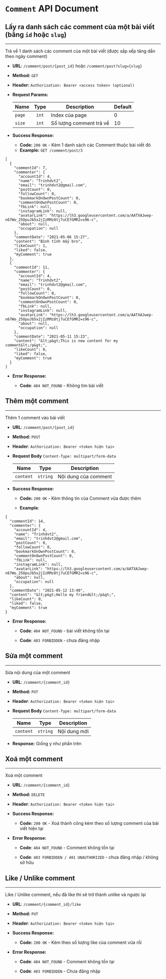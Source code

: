 # `Comment` API Document

## Lấy ra danh sách các comment của một bài viết (bằng `id` hoặc `slug`)

----
Trả về 1 danh sách các comment của một bài viết (được sắp xếp tăng dần theo ngày comment)

* **URL**: `/comment/post/{post_id}` hoặc `/comment/post?slug={slug}`

* **Method:** `GET`

* **Header:** `Authorization: Bearer <access token> (optional)`

* **Request Params:**

  | Name     | Type  | Description             | Default |
  | -------- |:----: | ------------            | ------- |
  | `page`   | `int` | Index của page          | 0       |
  | `size`   | `int` | Số lượng comment trả về | 10      | 

* **Success Response:**

    - **Code:** `200 OK` - Kèm 1 danh sách các Comment thuộc bài viết đó

    * **Example:** `GET /comment/post/3`
    
```json5
[
  {
    "commentId": 7,
    "commenter": {
      "accountId": 4,
      "name": "Trinhdvt2",
      "email": "trinhdvt2@gmail.com",
      "postCount": 0,
      "followCount": 0,
      "bookmarkOnOwnPostCount": 0,
      "commentOnOwnPostCount": 0,
      "fbLink": null,
      "instagramLink": null,
      "avatarLink": "https://lh3.googleusercontent.com/a/AATXAJwep-n67Wo_25OpuJb5x2jIzRMz8tj7uCEfGMR2=s96-c",
      "about": null,
      "occupation": null
    },
    "commentDate": "2021-05-06 15:27",
    "content": "Bình tĩnh mấy bro",
    "likeCount": 1,
    "liked": false,
    "myComment": true
  },
  {
    "commentId": 11,
    "commenter": {
      "accountId": 4,
      "name": "Trinhdvt2",
      "email": "trinhdvt2@gmail.com",
      "postCount": 0,
      "followCount": 0,
      "bookmarkOnOwnPostCount": 0,
      "commentOnOwnPostCount": 0,
      "fbLink": null,
      "instagramLink": null,
      "avatarLink": "https://lh3.googleusercontent.com/a/AATXAJwep-n67Wo_25OpuJb5x2jIzRMz8tj7uCEfGMR2=s96-c",
      "about": null,
      "occupation": null
    },
    "commentDate": "2021-05-11 15:23",
    "content": "&lt;p&gt;This is new content for my comment&lt;/p&gt;",
    "likeCount": 0,
    "liked": false,
    "myComment": true
  }
]
```

* **Error Response:**

    * **Code**: `404 NOT_FOUND` - Không tìm bài viết

## Thêm một comment

----
Thêm 1 comment vào bài viết

* **URL**: `/comment/post/{post_id}`

* **Method:** `POST`

* **Header**: `Authorization: Bearer <token hiện tại>`

* **Request Body** `Content-Type: multipart/form-data`

  | Name       | Type       | Description            |
  | ---------- |:------:    | ------------           |
  | `content`  | `string`   | Nội dung của comment   |

* **Success Response:**

    * **Code:** `200 OK` - Kèm thông tin của Comment vừa được thêm
  
    * **Example**:
    
```json5
{
  "commentId": 14,
  "commenter": {
    "accountId": 4,
    "name": "Trinhdvt2",
    "email": "trinhdvt2@gmail.com",
    "postCount": 0,
    "followCount": 0,
    "bookmarkOnOwnPostCount": 0,
    "commentOnOwnPostCount": 0,
    "fbLink": null,
    "instagramLink": null,
    "avatarLink": "https://lh3.googleusercontent.com/a/AATXAJwep-n67Wo_25OpuJb5x2jIzRMz8tj7uCEfGMR2=s96-c",
    "about": null,
    "occupation": null
  },
  "commentDate": "2021-05-12 13:40",
  "content": "&lt;p&gt;Hello my friend&lt;/p&gt;",
  "likeCount": 0,
  "liked": false,
  "myComment": true
}
```
    
* **Error Response:**

    * **Code**: `404 NOT_FOUND` - bài viết không tồn tại

    * **Code**: `403 FORBIDDEN` - chưa đăng nhập

## Sửa một comment

----
Sửa nội dung của một comment

* **URL**: `/comment/{comment_id}`

* **Method:** `PUT`
  
* **Header**: `Authorization: Bearer <token hiện tại>`

* **Request Body** `Content-Type: multipart/form-data`

  | Name        | Type       | Description  |
  | ----------  |:------:    | ------------ |
  | `content`   | `string`   | Nội dung mới |

* **Response:** Giống y như phần trên

## Xoá một comment

----
Xoá một comment

* **URL**: `/comment/{comment_id}`

* **Method:** `DELETE`

* **Header**: `Authorization: Bearer <token hiện tại>`

* **Success Response:**

    * **Code:** `200 OK` - Xoá thành công kèm theo số lượng comment của bài viết hiện tại
  
* **Error Response:**

    * **Code**: `404 NOT_FOUND` - Comment không tồn tại

    * **Code**: `403 FORBIDDEN / 401 UNAUTHORIZED` - chưa đăng nhập / không sở hữu

## Like / Unlike comment

----
Like / Unlike comment, nếu đã like thì sẽ trở thành unlike và ngược lại

* **URL**: `/comment/{comment_id}/like`

* **Method:** `PUT`

* **Header**: `Authorization: Bearer <token hiện tại>`

* **Success Response:**

    * **Code:** `200 OK` - Kèm theo số lượng like của comment vừa rồi
  
* **Error Response:**

    * **Code**: `404 NOT_FOUND` - Comment không tồn tại

    * **Code**: `403 FORBIDDEN` - Chưa đăng nhập 